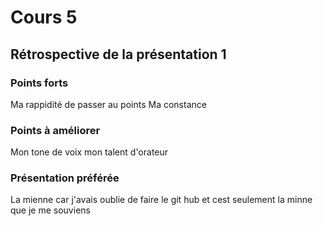 # Cours 5
## Rétrospective de la présentation 1

### Points forts
Ma rappidité de passer au points
Ma constance

### Points à améliorer
Mon tone de voix
mon talent d'orateur

### Présentation préférée
La mienne car j'avais oublie de faire le git hub et cest seulement la minne que je me souviens
